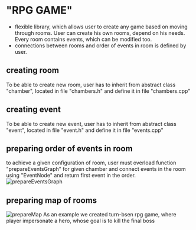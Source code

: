 # "RPG GAME"
- flexible library, which allows user to create any game based on moving through rooms. User can create his own rooms, depend on his needs. Every room contains events, which can be modified too.
- connections between rooms and order of events in room is defined by user.
## creating room
To be able to create new room, user has to inherit from abstract class "chamber", located in file "chambers.h" and define it in file "chambers.cpp"
## creating event
To be able to create new event, user has to inherit from abstract class "event", located in file "event.h" and define it in file "events.cpp"
## preparing order of events in room
to achieve a given configuration of room, user must overload function "prepareEventsGraph" for given chamber and connect events in the room using "EventNode" and return first event in the order.
![prepareEventsGraph](https://github.com/MientusJJ/RPG-GAME-CPP/tree/main/photos/prepareEventsGraph.png?raw=true)
## preparing map of rooms

![prepareMap](https://github.com/MientusJJ/RPG-GAME-CPP/tree/main/photos/prepareMap.png?raw=true)
As an example we created turn-bsen rpg game, where player impersonate a hero, whose goal is to kill the final boss
